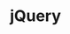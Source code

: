 ---
layout: tag_index
title: jQuery
tag: jquery
permalink: /tag/jquery/
intro: Toutes les actualités, liens et ressources tagués &num;jquery.
text-twtr: En train d'explorer les articles tagués 'jquery' — @MagDuWebdesign
---